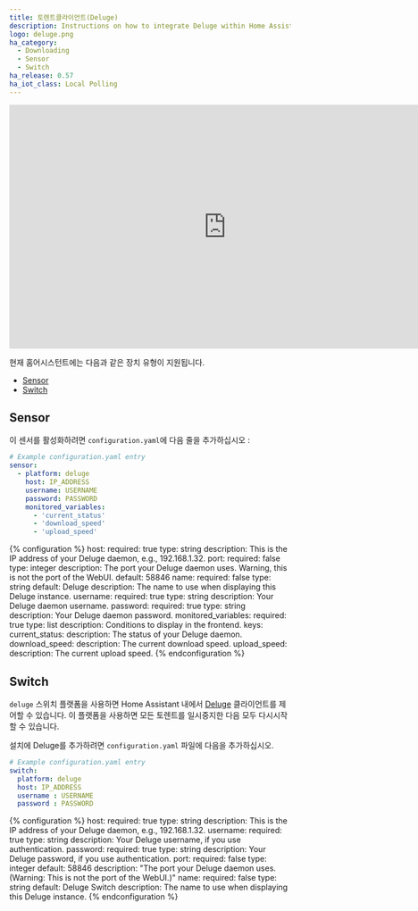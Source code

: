 ```yaml
---
title: 토렌트클라이언트(Deluge)
description: Instructions on how to integrate Deluge within Home Assistant.
logo: deluge.png
ha_category:
  - Downloading
  - Sensor
  - Switch
ha_release: 0.57
ha_iot_class: Local Polling
---
```


<div class='videoWrapper'>
<iframe width="776" height="437" src="https://www.youtube.com/embed/cqvyPHq0gmg" frameborder="0" allow="accelerometer; autoplay; encrypted-media; gyroscope; picture-in-picture" allowfullscreen></iframe>
</div>


현재 홈어시스턴트에는 다음과 같은 장치 유형이 지원됩니다.

- [Sensor](#sensor)
- [Switch](#switch)

## Sensor


이 센서를 활성화하려면 `configuration.yaml`에 다음 줄을 추가하십시오 :

```yaml
# Example configuration.yaml entry
sensor:
  - platform: deluge
    host: IP_ADDRESS
    username: USERNAME
    password: PASSWORD
    monitored_variables:
      - 'current_status'
      - 'download_speed'
      - 'upload_speed'
```

{% configuration %}
host:
  required: true
  type: string
  description: This is the IP address of your Deluge daemon, e.g., 192.168.1.32.
port:
  required: false
  type: integer
  description: The port your Deluge daemon uses. Warning, this is not the port of the WebUI.
  default: 58846
name:
  required: false
  type: string
  default: Deluge
  description: The name to use when displaying this Deluge instance.
username:
  required: true
  type: string
  description: Your Deluge daemon username.
password:
  required: true
  type: string
  description: Your Deluge daemon password.
monitored_variables:
  required: true
  type: list
  description: Conditions to display in the frontend.
  keys:
    current_status:
      description: The status of your Deluge daemon.
    download_speed:
      description: The current download speed.
    upload_speed:
      description: The current upload speed.
  {% endconfiguration %}

## Switch

`deluge` 스위치 플랫폼을 사용하면 Home Assistant 내에서 [Deluge](https://deluge-torrent.org/) 클라이언트를 제어할 수 있습니다. 이 플랫폼을 사용하면 모든 토렌트를 일시중지한 다음 모두 다시시작할 수 있습니다.

설치에 Deluge를 추가하려면 `configuration.yaml` 파일에 다음을 추가하십시오.

```yaml
# Example configuration.yaml entry
switch:
  platform: deluge
  host: IP_ADDRESS
  username : USERNAME
  password : PASSWORD
```

{% configuration %}
host:
  required: true
  type: string
  description: This is the IP address of your Deluge daemon, e.g., 192.168.1.32.
username:
  required: true
  type: string
  description: Your Deluge username, if you use authentication.
password:
  required: true
  type: string
  description: Your Deluge password, if you use authentication.
port:
  required: false
  type: integer
  default: 58846
  description: "The port your Deluge daemon uses. (Warning: This is not the port of the WebUI.)"
name:
  required: false
  type: string
  default: Deluge Switch
  description: The name to use when displaying this Deluge instance.
{% endconfiguration %}
